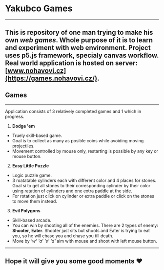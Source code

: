 # Yakubco Games
---

This is repository of one man trying to make his own *web games*.
Whole purpose of it is to learn and experiment with web environment. Project uses p5.js framework, specialy canvas workflow. Real world application is hosted on server: [www.nohavovi.cz](https://games.nohavovi.cz/).
---


## Games
---

Application consists of 3 relatively completed games and 1 which in progress.

1. **Dodge 'em**
- Truely skill-based game.
- Goal is to collect as many as posible coins while avoiding moving projectiles.
- Movement controlled by mouse only, restarting is possible by any key or mouse button.

2. **Easy Little Puzzle**
- Logic puzzle game.
- 3 roatatable cylinders each with different color and 4 places for stones. Goal si to get all stones to their corresponding cylinder by their color using ratation of cylinders and one extra paddle at the side.
- For rotation just click on cylinder or extra paddle or click on the stones to move them instead.

3. **Evil Polygons**
- Skill-based arcade.
- You can win by shooting all of the enemies. There are 2 types of enemy: **Shooter**, **Eater**. Shooter just sits but shoots and Eater is trying to eat you, so he will chase you and chase you till death.
- Move by *'w' 'a' 's' 'd'* aim with mouse and shoot with left mouse button.

---
## Hope it will give you some good moments ❤
